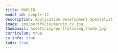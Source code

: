 ```yaml
---
title: MARCIN
modal-id: people-12
description: Application Development Specialist
image: img/portfolio/marcin_cv.jpg
thumbnail: assets/img/portfolio/mg_thumb.jpg
curriculum: true
cv-info: true
lodz: true
---
```


